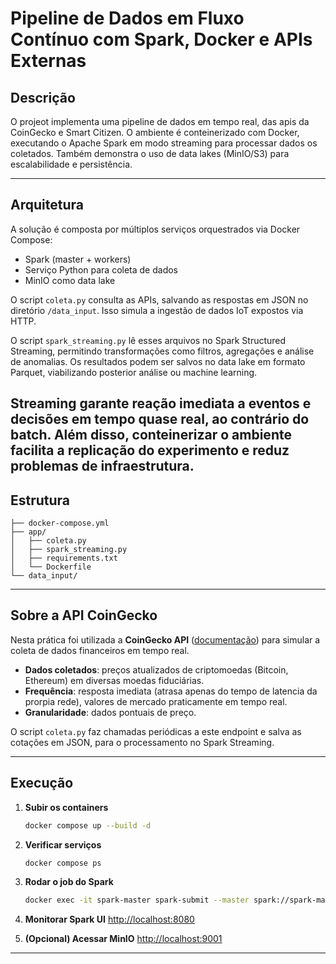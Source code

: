 # Pipeline de Dados em Fluxo Contínuo com Spark, Docker e APIs Externas

## Descrição 

O projeot implementa uma pipeline de dados em tempo real, das apis da CoinGecko e Smart Citizen. O ambiente é conteinerizado com Docker, executando o Apache Spark em modo streaming para processar dados os coletados. Também demonstra o uso de data lakes (MinIO/S3) para escalabilidade e persistência.

---

## Arquitetura

A solução é composta por múltiplos serviços orquestrados via Docker Compose:

* Spark (master + workers)
* Serviço Python para coleta de dados
* MinIO como data lake

O script `coleta.py` consulta as APIs, salvando as respostas em JSON no diretório `/data_input`. Isso simula a ingestão de dados IoT expostos via HTTP.

O script `spark_streaming.py` lê esses arquivos no Spark Structured Streaming, permitindo transformações como filtros, agregações e análise de anomalias. Os resultados podem ser salvos no data lake em formato Parquet, viabilizando posterior análise ou machine learning.

Streaming garante reação imediata a eventos e decisões em tempo quase real, ao contrário do batch. Além disso, conteinerizar o ambiente facilita a replicação do experimento e reduz problemas de infraestrutura.
---

## Estrutura

```plaintext
├── docker-compose.yml
├── app/
│   ├── coleta.py
│   ├── spark_streaming.py
│   ├── requirements.txt
│   └── Dockerfile
└── data_input/
```

---

## Sobre a API CoinGecko

Nesta prática foi utilizada a **CoinGecko API** ([documentação](https://www.coingecko.com/en/api/documentation)) para simular a coleta de dados financeiros em tempo real.

* **Dados coletados**: preços atualizados de criptomoedas (Bitcoin, Ethereum) em diversas moedas fiduciárias.
* **Frequência**: resposta imediata (atrasa apenas do tempo de latencia da prorpia rede), valores de mercado praticamente em tempo real.
* **Granularidade**: dados pontuais de preço.

O script `coleta.py` faz chamadas periódicas a este endpoint e salva as cotações em JSON, para o processamento no Spark Streaming.

---

## Execução

1. **Subir os containers**

   ```bash
   docker compose up --build -d
   ```

2. **Verificar serviços**

   ```bash
   docker compose ps
   ```

3. **Rodar o job do Spark**

   ```bash
   docker exec -it spark-master spark-submit --master spark://spark-master:7077 --deploy-mode client /app/spark_streaming.py
   ```

4. **Monitorar Spark UI**
   [http://localhost:8080](http://localhost:8080)

5. **(Opcional) Acessar MinIO**
   [http://localhost:9001](http://localhost:9001)

---

